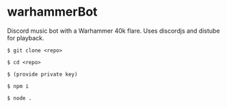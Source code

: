 # warhammerBot
Discord music bot with a Warhammer 40k flare.
Uses discordjs and distube for playback.

`$ git clone <repo>`  

`$ cd <repo>`  

`$ (provide private key)`  

`$ npm i`  

`$ node .`  

